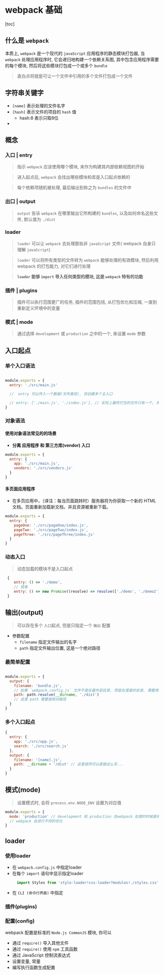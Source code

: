 # webpack 基础

[toc]

## 什么是 `webpack`

本质上, `webpack` 是一个现代的 `javaScript` 应用程序的静态模块打包器, 当 `webpack` 处理应用程序时, 它会递归地构建一个依赖关系图, 其中包含应用程序需要的每个模块, 然后将这些模块打包成一个或多个 `bundle` 

> 直白点将就是可让一个文件中引用的多个文件打包成一个文件


## 字符串关键字

+ `[name]` 表示处理的文件名字
+ `[hash]` 表示文件的项目的 `hash` 值
  + hash:8 表示只取8位
+ 

## 概念

### 入口 | entry

> 指示 `webpack` 应该使用哪个模块, 来作为构建其内部依赖视图的开始

> 进入起点后, `webpack` 会找出哪些模块和库是入口起点依赖的

> 每个依赖项随机被处理, 最后输出到称之为 `bundles` 的文件中

### 出口 | output

> `output` 告诉 `webpack` 在哪里输出它所构建的 `bundles`, 以及如何命名这些文件, 默认值为 `./dist`


### loader

> `loader` 可以让 `webpack` 去处理那些非 `javaScript` 文件( webpack 自身只理解 `javaScript`)

> `loader` 可以将所有类型的文件转为 `webpack` 能够处理的有效模块, 然后利用webpack 的打包能力, 对它们进行处理

> **`loader` 能够 `import` 导入任何类型的模块, 这是 `webpack` 特有的功能**

### 插件 | plugins

> 插件可以执行范围更广的任务, 插件的范围包括, 从打包优化和压缩, 一直到重新定义环境中的变量

### 模式 | mode

> 通过选择 `development` 或 `production` 之中的一个, 来设置 `mode` 参数


## 入口起点

### 单个入口语法

```javaScript

module.exports = {
  entry: './src/main.js'

  //  entry 可以传入一个数据(文件路径), 将创建多个主入口

  // entry: ['./main.js', './index.js'], // 实际上最终打包的文件只有一个, 两个文件会合并, 文件名默认是第一个文件(就是相当于 index.js 中的内容打包到了 main.js 里面)
}

```

### 对象语法


####  使用对象语法常见的的场景

 + **分离 应用程序 和 第三方库(vendor) 入口**
  ```javaScript
  module.exports = {
    entry: {
      app: './src/main.js',
      vendors: './src/vendors.js'
    }
  }

  ```

#### 多页面应用程序

+ 在多页应用中，（译注：每当页面跳转时）服务器将为你获取一个新的 HTML 文档。页面重新加载新文档，并且资源被重新下载。
```javaScript
module.exports = {
  entry: {
    pageOne: './src/pageOne/index.js',
    pageTwo: './src/pageTwo/index.js',
    pageThree: './src/pageThree/index.js'
  }
}
```

### 动态入口
> 动态加载的模块不是入口起点
```javaScript
 {
    entry: () => './demo',
    // 或者
    entry: () => new Promise((resolve) => resolve(['./demo', './demo2']))
 }

```


## 输出(output)

> 可以存在多个 `入口`起点, 但是只指定一个 `输出` 配置

+ 参数配置
  + `filename` 指定文件输出的名字
  + `path` 指定文件输出位置, 这是一个绝对路径

### 最简单配置

```javaScript

module.exports = {
  output: {
    filename: 'bundle.js', 
    // 如果 `webpack.config.js` 文件不是在最外层目录, 而是在里面的目录, 需要用到 `path` 模块进行处理
    path: path.resolve(__dirname, './dist')
    // 这里 path 需要是绝对路径
  }
}

```

### 多个入口起点
```javaScript
{
  entry: {
    app: './src/app.js',
    search: './src/search.js'
  },
  output: {
    filename: '[name].js',
    path: __dirname + '/dist' // 这里居然可以直接这么写...
  }
}

```

## 模式(mode)

> 设置模式时, 会将 `process.env.NODE_ENV` 设置为对应值

```javaScript
module.exports = {
  mode: 'production' // development 和 production 在webpack 处理的时候是有区别的
  // webpack 会进行不同的优化
}

```

## loader

### 使用loader
+ 在 `webpack.config.js` 中指定loader
+ 在每个 `import` 语句中显示指定loader
  ```javaScript
    import Styles from 'style-loader!css-loader?modules!./styles.css';
  ```
+ 在 `CLI (命令行界面)` 中指定


### 插件(plugins)


### 配置(config)

webpack 配置是标准的 `Node.js CommonJS` 模块, 你可以
  + 通过 `require()` 导入其他文件
  + 通过 `require()` 使用 `npm` 工具函数
  + 通过 JavaScript 控制流表达式
  + 设置变量, 常量
  + 编写执行函数生成配置







